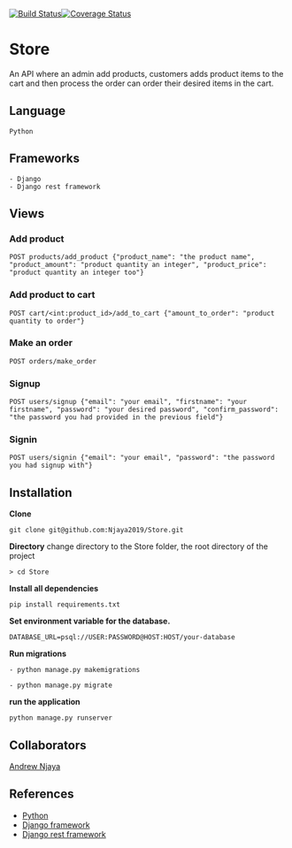 [![Build Status](https://travis-ci.com/Njaya2019/Store.svg?branch=ch-update-readme)](https://travis-ci.com/Njaya2019/Store)[![Coverage Status](https://coveralls.io/repos/github/Njaya2019/Store/badge.svg?branch=develop)](https://coveralls.io/github/Njaya2019/Store?branch=develop)
# Store
An API where an admin add products, customers adds product items to the cart and then process the order can order their desired items in the cart.

## Language
```
Python
```
## Frameworks
```
- Django
- Django rest framework
```
## Views
### Add product
```
POST products/add_product {"product_name": "the product name", "product_amount": "product quantity an integer", "product_price": "product quantity an integer too"}
```
### Add product to cart
```
POST cart/<int:product_id>/add_to_cart {"amount_to_order": "product quantity to order"}
```
### Make an order
```
POST orders/make_order
```
### Signup
```
POST users/signup {"email": "your email", "firstname": "your firstname", "password": "your desired password", "confirm_password": "the password you had provided in the previous field"}
```
### Signin
```
POST users/signin {"email": "your email", "password": "the password you had signup with"}
```

## Installation
**Clone**
```
git clone git@github.com:Njaya2019/Store.git
```
**Directory**
change directory to the Store folder, the root directory of the project
```
> cd Store
```
**Install all dependencies**
```
pip install requirements.txt
```
**Set environment variable for the database.**
```
DATABASE_URL=psql://USER:PASSWORD@HOST:HOST/your-database
```
**Run migrations**
```
- python manage.py makemigrations
```
```
- python manage.py migrate
```
**run the application**
```
python manage.py runserver
```
## Collaborators
[Andrew Njaya](https://github.com/Njaya2019)

## References
- [Python](https://docs.python.org/3.6/)
- [Django framework](https://www.djangoproject.com/)
- [Django rest framework](https://www.django-rest-framework.org/)
